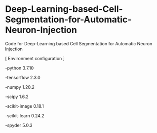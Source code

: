 # Deep-Learning-based-Cell-Segmentation-for-Automatic-Neuron-Injection
Code for Deep-Learning based Cell Segmentation for Automatic Neuron Injection 

[ Environment configuration ]

-python 3.7.10

-tensorflow 2.3.0

-numpy 1.20.2

-scipy 1.6.2

-scikit-image 0.18.1

-scikit-learn 0.24.2

-spyder 5.0.3

